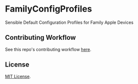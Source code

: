 # FamilyConfigProfiles

Sensible Default Configuration Profiles for Family Apple Devices

## Contributing Workflow

See this repo's contributing workflow [here](./CONTRIBUTING.md).

## License

[MIT License](./LICENSE).

